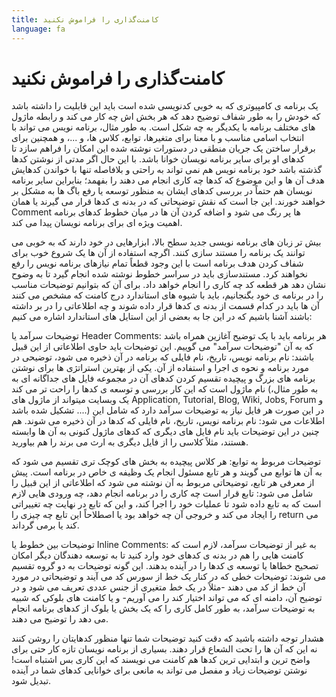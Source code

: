 ```yaml
---
title: کامنت‌گذاری را فراموش نکنید
language: fa
---
```


# کامنت‌گذاری را فراموش نکنید

یک برنامه ی کامپیوتری که به خوبی کدنویسی شده است باید این قابلیت را داشته باشد که خودش را به طور شفاف توضیح دهد که هر بخش اش چه کار می کند و رابطه ماژول های مختلف برنامه با یکدیگر به چه شکل است. به طور مثال، برنامه نویس می تواند با انتخاب اسامی مناسب و با معنا برای متغیرها، توابع، کلاس ها، و ...، و همچنین برای برقرار ساختن یک جریان منطقی در دستورات نوشته شده این امکان را فراهم سازد تا کدهای او برای سایر برنامه نویسان خوانا باشد. با این حال اگر مدتی از نوشتن کدها گذشته باشد خود برنامه نویس هم نمی تواند به راحتی و بلافاصله  تنها با خواندن کدهایش هدف آن ها و این موضوع که کدها چه کاری انجام می دهند را بفهمد؛ بنابراین سایر برنامه نویسان هم حتماً در بررسی کدهای ایشان به منظور توسعه یا رفع باگ ها به مشکل بر خواهند خورند. این جا است که نقش توضیحاتی که در بدنه ی کدها قرار می گیرند یا همان Comment ها پر رنگ می شود و اضافه کردن آن ها در میان خطوط کدهای برنامه اهمیت ویژه ای برای برنامه نویسان پیدا می کند. 

بیش تر زبان های برنامه نویسی جدید سطح بالا، ابزارهایی در خود دارند که به خوبی می توانند یک برنامه را مستند سازی کنند. اگرچه استفاده از آن ها یک شروع خوب برای شفاف کردن هدف برنامه است با این وجود قطعاً تمام نیازهای برنامه نویس را رفع نخواهند کرد. مستندسازی باید در سراسر خطوط نوشته شده انجام گیرد تا به وضوح نشان دهد هر قطعه کد چه کاری را انجام خواهد داد. برای آن که بتوانیم توضیحات مناسب را در برنامه ی خود بگنجانیم، باید با شیوه های استاندارد درج کامنت که مشخص می کنند آن ها باید در کدام قسمت از بدنه ی کدها قرار داده شوند و چه اطلاعاتی را در بر داشته باشند آشنا باشیم که در این جا به بعضی از این استایل های استاندارد اشاره می کنیم:

توضیحات سرآمد یا Header Comments:
هر برنامه باید با یک توضیح آغازین همراه باشد که به آن "توضیحات سرآمد" می گوییم. این توضیحات باید حاوی اطلاعاتی از این قبیل باشند: نام برنامه نویس، تاریخ، نام فایلی که برنامه در آن ذخیره می شود، توضیحی در مورد برنامه و نحوه ی اجرا و استفاده از آن. یکی از بهترین استراتژی ها برای نوشتن برنامه های بزرگ و پیچیده تقسیم کردن کدهای آن در مجموعه فایل های جداگانه ای به نام ماژول است که این کار بررسی و توسعه ی کدها را راحت تر می کند (به طور مثال، یک وبسایت میتواند از ماژول های Application, Tutorial, Blog, Wiki, Jobs, Forum و ... تشکیل شده باشد.) در این صورت هر فایل نیاز به توضیحات سرآمد دارد که شامل این اطلاعات می شود: نام برنامه نویس، تاریخ، نام فایلی که کدها در آن ذخیره می شوند. هم چنین در این توضیحات باید نام فایل های دیگری که کدهای ماژول کنونی به آن ها وابسته هستند، مثلاً کلاسی را از فایل دیگری به ارث می برند را هم بیاورید.

توضیحات مربوط به توابع:
هر کلاس پیچیده به بخش های کوچک تری تقسیم می شود که به آن ها توابع می گویند و هر تابع مسئول انجام یک وظیفه ی خاص در برنامه است. پیش از معرفی هر تابع، توضیحاتی مربوط به آن نوشته می شود که اطلاعاتی از این قبیل را شامل می شود: تابع قرار است چه کاری را در برنامه انجام دهد، چه ورودی هایی لازم است که به تابع داده شود تا عملیات خود را اجرا کند، و این که تابع در نهایت چه تغییراتی را ایجاد می کند و خروجی آن چه خواهد بود یا اصطلاحاً این تابع چه چیزی را return می کند یا برمی گرداند.

توضیحات بین خطوط یا Inline Comments:
به غیر از توضیحات سرآمد، لازم است که کامنت هایی را هم در بدنه ی کدهای خود وارد کنید تا به توسعه دهندگان دیگر امکان تصحیح خطاها یا توسعه ی کدها را در آینده بدهند. این گونه توضیحات به دو گروه تقسیم می شوند: توضیحات خطی که در کنار یک خط از سورس کد می آیند و توضیحاتی در مورد آن خط از کد می دهند -مثلاً در یک خط متغیری از جنس عددی تعریف می شود و در توضیح آن، دامنه ای که می تواند اختیار کند را می آوریم- و یا کامنت های بلوکی که شبیه به توضیحات سرآمد، به طور کامل کاری را که یک بخش یا بلوک از کدهای برنامه انجام می دهد را توضیح می دهند.

هشدار توجه داشته باشید که دقت کنید توضیحات شما تنها منظور کدهایتان را روشن کنند نه این که آن ها را تحت الشعاع قرار دهند. بسیاری از برنامه نویسان تازه کار حتی برای واضح ترین و ابتدایی ترین کدها هم کامنت می نویسند که این کاری بس اشتباه است! نوشتن توضیحات زیاد و مفصل می تواند به مانعی برای خوانایی کدهای شما در آینده تبدیل شود.
